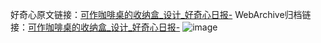 好奇心原文链接：[可作咖啡桌的收纳盒_设计_好奇心日报-](https://www.qdaily.com/articles/3432.html)
WebArchive归档链接：[可作咖啡桌的收纳盒_设计_好奇心日报-](http://web.archive.org/web/20190623152202/https://www.qdaily.com/articles/3432.html)
![image](http://ww3.sinaimg.cn/large/007d5XDply1g3vatopkwrj30u030513j)